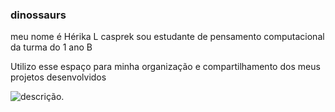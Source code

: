 ### dinossaurs


 
meu nome é Hérika L casprek sou estudante de pensamento computacional da turma do 1 ano B 

Utilizo esse espaço para minha organização e
compartilhamento dos meus projetos desenvolvidos


![descrição](https://www.shutterstock.com/image-vector/prehistoric-era-dinosaurs-silhouettes-jurassic-600nw-2503288579.jpg).
